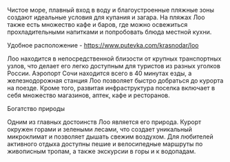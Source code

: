Чистое море, плавный вход в воду и благоустроенные пляжные зоны создают идеальные условия для купания и загара. На пляжах Лоо также есть множество кафе и баров, где можно освежиться прохладительными напитками и попробовать блюда местной кухни.

 Удобное расположение - https://www.putevka.com/krasnodar/loo

Лоо находится в непосредственной близости от крупных транспортных узлов, что делает его легко доступным для туристов из разных уголков России. Аэропорт Сочи находится всего в 40 минутах езды, а железнодорожная станция Лоо позволяет быстро добраться до курорта на поезде. Кроме того, развитая инфраструктура поселка включает в себя множество магазинов, аптек, кафе и ресторанов.

 Богатство природы

Одним из главных достоинств Лоо является его природа. Курорт окружен горами и зелеными лесами, что создает уникальный микроклимат и позволяет дышать свежим воздухом. Для любителей активного отдыха доступны пешие и велосипедные маршруты по живописным тропам, а также экскурсии в горы и к водопадам.

